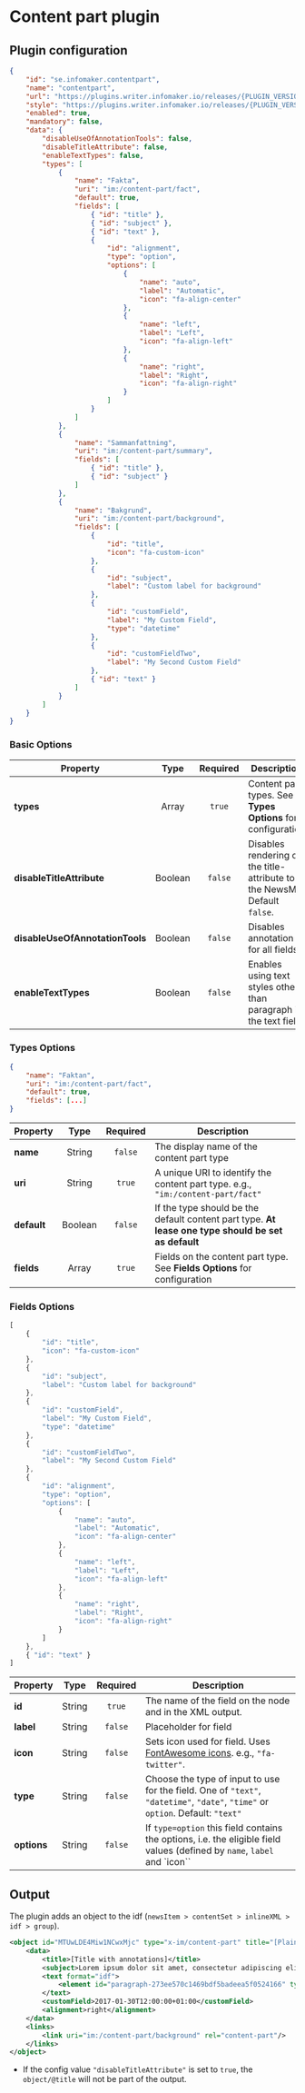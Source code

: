 # Content part plugin

## Plugin configuration

```json
{
    "id": "se.infomaker.contentpart",
    "name": "contentpart",
    "url": "https://plugins.writer.infomaker.io/releases/{PLUGIN_VERSION}/im-contentpart.js",
    "style": "https://plugins.writer.infomaker.io/releases/{PLUGIN_VERSION}/im-contentpart.css",
    "enabled": true,
    "mandatory": false,
    "data": {
        "disableUseOfAnnotationTools": false,
        "disableTitleAttribute": false,
        "enableTextTypes": false,
        "types": [
            {
                "name": "Fakta",
                "uri": "im:/content-part/fact",
                "default": true,
                "fields": [
                    { "id": "title" },
                    { "id": "subject" },
                    { "id": "text" },
                    {
                        "id": "alignment",
                        "type": "option",
                        "options": [
                            {
                                "name": "auto",
                                "label": "Automatic",
                                "icon": "fa-align-center"
                            },
                            {
                                "name": "left",
                                "label": "Left",
                                "icon": "fa-align-left"
                            },
                            {
                                "name": "right",
                                "label": "Right",
                                "icon": "fa-align-right"
                            }
                        ]
                    }
                ]
            },
            {
                "name": "Sammanfattning",
                "uri": "im:/content-part/summary",
                "fields": [
                    { "id": "title" },
                    { "id": "subject" }
                ]
            },
            {
                "name": "Bakgrund",
                "uri": "im:/content-part/background",
                "fields": [
                    {
                        "id": "title",
                        "icon": "fa-custom-icon"
                    },
                    {
                        "id": "subject",
                        "label": "Custom label for background"
                    },
                    {
                        "id": "customField",
                        "label": "My Custom Field",
                        "type": "datetime"
                    },
                    {
                        "id": "customFieldTwo",
                        "label": "My Second Custom Field"
                    },
                    { "id": "text" }
                ]
            }
        ]
    }
}
```

### Basic Options

| Property                        | Type    | Required | Description                                                                |
| ------------------------------- | :-----: | :------: | -------------------------------------------------------------------------- |
| **types**                       | Array   | `true`   | Content part types. See **Types Options** for configuration                |
| **disableTitleAttribute**       | Boolean | `false`  | Disables rendering of the title-attribute to the NewsML. Default `false`.  |
| **disableUseOfAnnotationTools** | Boolean | `false`  | Disables annotation for all fields.                                        |
| **enableTextTypes**             | Boolean | `false`  | Enables using text styles other than paragraph in the text field           |

### Types Options
```json
{
    "name": "Faktan",
    "uri": "im:/content-part/fact",
    "default": true,
    "fields": [...]
}
```

| Property    | Type    | Required | Description                                                                                         |
| ----------- | :-----: | :------: | --------------------------------------------------------------------------------------------------- |
| **name**    | String  | `false`  | The display name of the content part type                                                           |
| **uri**     | String  | `true`   | A unique URI to identify the content part type. e.g., `"im:/content-part/fact"`                     |
| **default** | Boolean | `false`  | If the type should be the default content part type. **At lease one type should be set as default** |
| **fields**  | Array   | `true`   | Fields on the content part type. See **Fields Options** for configuration                           |

### Fields Options
```javascript
[
    {
        "id": "title",
        "icon": "fa-custom-icon"
    },
    {
        "id": "subject",
        "label": "Custom label for background"
    },
    {
        "id": "customField",
        "label": "My Custom Field",
        "type": "datetime"
    },
    {
        "id": "customFieldTwo",
        "label": "My Second Custom Field"
    },    
    {
        "id": "alignment",
        "type": "option",
        "options": [
            {
                "name": "auto",
                "label": "Automatic",
                "icon": "fa-align-center"
            },
            {
                "name": "left",
                "label": "Left",
                "icon": "fa-align-left"
            },
            {
                "name": "right",
                "label": "Right",
                "icon": "fa-align-right"
            }
        ]
    },
    { "id": "text" }
]
```

| Property    | Type   | Required | Description                                                                                                                     |
| ----------- | :----: | :------: | --------------------------------------------------------------------------------------------------------------------------------|
| **id**      | String | `true`   | The name of the field on the node and in the XML output.                                                                        |
| **label**   | String | `false`  | Placeholder for field                                                                                                           |
| **icon**    | String | `false`  | Sets icon used for field. Uses [FontAwesome icons](http://fontawesome.io/icons/). e.g., `"fa-twitter"`.                         |
| **type**    | String | `false`  | Choose the type of input to use for the field. One of `"text"`, `"datetime"`, `"date"`, `"time"` or `option`. Default: `"text"` |
| **options** | String | `false`  | If `type=option` this field contains the options, i.e. the eligible field values (defined by `name`, `label` and `icon``          |

## Output
The plugin adds an object to the idf (`newsItem > contentSet > inlineXML > idf > group`).

```xml
<object id="MTUwLDE4Miw1NCwxMjc" type="x-im/content-part" title="[Plain-text title]">
    <data>
        <title>[Title with annotations]</title>
        <subject>Lorem ipsum dolor sit amet, consectetur adipiscing elit</subject>
        <text format="idf">
            <element id="paragraph-273ee570c1469bdf5badeea5f0524166" type="body">Text element here</element>
        </text>
        <customField>2017-01-30T12:00:00+01:00</customField>
        <alignment>right</alignment>
    </data>
    <links>
        <link uri="im:/content-part/background" rel="content-part"/>
    </links>
</object>
```

* If the config value `"disableTitleAttribute"` is set to `true`, the `object/@title` will not be part of the output.
